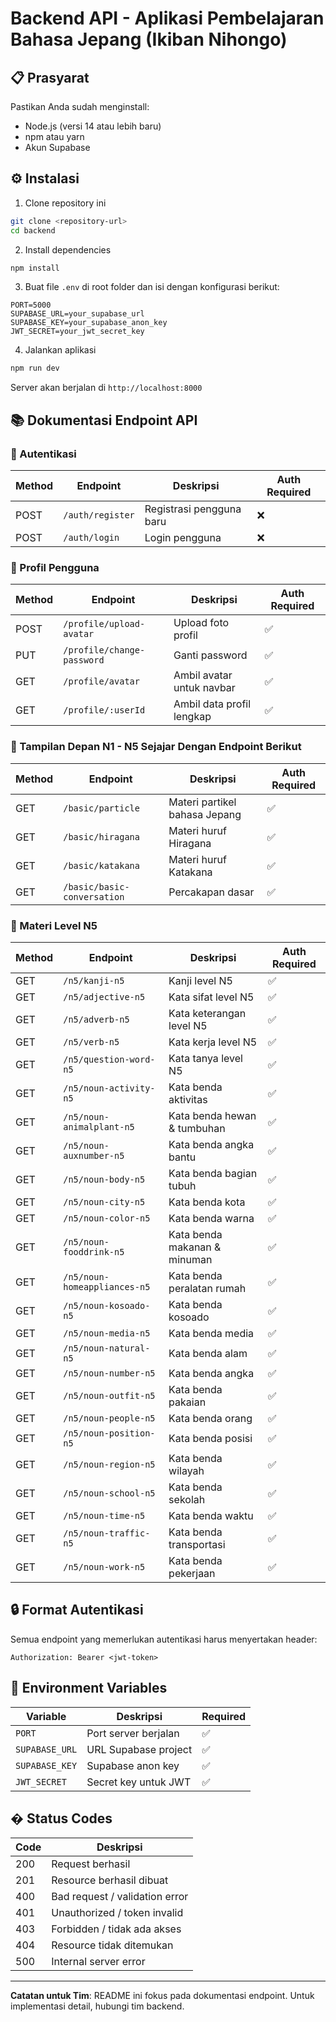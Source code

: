 # Backend API - Aplikasi Pembelajaran Bahasa Jepang (Ikiban Nihongo)

## 📋 Prasyarat

Pastikan Anda sudah menginstall:

-   Node.js (versi 14 atau lebih baru)
-   npm atau yarn
-   Akun Supabase

## ⚙️ Instalasi

1. Clone repository ini

```bash
git clone <repository-url>
cd backend
```

2. Install dependencies

```bash
npm install
```

3. Buat file `.env` di root folder dan isi dengan konfigurasi berikut:

```env
PORT=5000
SUPABASE_URL=your_supabase_url
SUPABASE_KEY=your_supabase_anon_key
JWT_SECRET=your_jwt_secret_key
```

4. Jalankan aplikasi

```bash
npm run dev
```

Server akan berjalan di `http://localhost:8000`

## 📚 Dokumentasi Endpoint API

### 🔐 Autentikasi

| Method | Endpoint         | Deskripsi                | Auth Required |
| ------ | ---------------- | ------------------------ | ------------- |
| POST   | `/auth/register` | Registrasi pengguna baru | ❌            |
| POST   | `/auth/login`    | Login pengguna           | ❌            |

### 👤 Profil Pengguna

| Method | Endpoint                   | Deskripsi                 | Auth Required |
| ------ | -------------------------- | ------------------------- | ------------- |
| POST   | `/profile/upload-avatar`   | Upload foto profil        | ✅            |
| PUT    | `/profile/change-password` | Ganti password            | ✅            |
| GET    | `/profile/avatar`          | Ambil avatar untuk navbar | ✅            |
| GET    | `/profile/:userId`         | Ambil data profil lengkap | ✅            |

### 🌟 Tampilan Depan N1 - N5 Sejajar Dengan Endpoint Berikut

| Method | Endpoint                    | Deskripsi                     | Auth Required |
| ------ | --------------------------- | ----------------------------- | ------------- |
| GET    | `/basic/particle`           | Materi partikel bahasa Jepang | ✅            |
| GET    | `/basic/hiragana`           | Materi huruf Hiragana         | ✅            |
| GET    | `/basic/katakana`           | Materi huruf Katakana         | ✅            |
| GET    | `/basic/basic-conversation` | Percakapan dasar              | ✅            |

### 📝 Materi Level N5

| Method | Endpoint                     | Deskripsi                    | Auth Required |
| ------ | ---------------------------- | ---------------------------- | ------------- |
| GET    | `/n5/kanji-n5`               | Kanji level N5               | ✅            |
| GET    | `/n5/adjective-n5`           | Kata sifat level N5          | ✅            |
| GET    | `/n5/adverb-n5`              | Kata keterangan level N5     | ✅            |
| GET    | `/n5/verb-n5`                | Kata kerja level N5          | ✅            |
| GET    | `/n5/question-word-n5`       | Kata tanya level N5          | ✅            |
| GET    | `/n5/noun-activity-n5`       | Kata benda aktivitas         | ✅            |
| GET    | `/n5/noun-animalplant-n5`    | Kata benda hewan & tumbuhan  | ✅            |
| GET    | `/n5/noun-auxnumber-n5`      | Kata benda angka bantu       | ✅            |
| GET    | `/n5/noun-body-n5`           | Kata benda bagian tubuh      | ✅            |
| GET    | `/n5/noun-city-n5`           | Kata benda kota              | ✅            |
| GET    | `/n5/noun-color-n5`          | Kata benda warna             | ✅            |
| GET    | `/n5/noun-fooddrink-n5`      | Kata benda makanan & minuman | ✅            |
| GET    | `/n5/noun-homeappliances-n5` | Kata benda peralatan rumah   | ✅            |
| GET    | `/n5/noun-kosoado-n5`        | Kata benda kosoado           | ✅            |
| GET    | `/n5/noun-media-n5`          | Kata benda media             | ✅            |
| GET    | `/n5/noun-natural-n5`        | Kata benda alam              | ✅            |
| GET    | `/n5/noun-number-n5`         | Kata benda angka             | ✅            |
| GET    | `/n5/noun-outfit-n5`         | Kata benda pakaian           | ✅            |
| GET    | `/n5/noun-people-n5`         | Kata benda orang             | ✅            |
| GET    | `/n5/noun-position-n5`       | Kata benda posisi            | ✅            |
| GET    | `/n5/noun-region-n5`         | Kata benda wilayah           | ✅            |
| GET    | `/n5/noun-school-n5`         | Kata benda sekolah           | ✅            |
| GET    | `/n5/noun-time-n5`           | Kata benda waktu             | ✅            |
| GET    | `/n5/noun-traffic-n5`        | Kata benda transportasi      | ✅            |
| GET    | `/n5/noun-work-n5`           | Kata benda pekerjaan         | ✅            |

## 🔒 Format Autentikasi

Semua endpoint yang memerlukan autentikasi harus menyertakan header:

```
Authorization: Bearer <jwt-token>
```

## 🚀 Environment Variables

| Variable       | Deskripsi            | Required |
| -------------- | -------------------- | -------- |
| `PORT`         | Port server berjalan | ✅       |
| `SUPABASE_URL` | URL Supabase project | ✅       |
| `SUPABASE_KEY` | Supabase anon key    | ✅       |
| `JWT_SECRET`   | Secret key untuk JWT | ✅       |

## � Status Codes

| Code | Deskripsi                      |
| ---- | ------------------------------ |
| 200  | Request berhasil               |
| 201  | Resource berhasil dibuat       |
| 400  | Bad request / validation error |
| 401  | Unauthorized / token invalid   |
| 403  | Forbidden / tidak ada akses    |
| 404  | Resource tidak ditemukan       |
| 500  | Internal server error          |

---

**Catatan untuk Tim**: README ini fokus pada dokumentasi endpoint. Untuk implementasi detail, hubungi tim backend.
